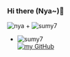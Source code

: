 ### Hi there (Nya~)👋

![nya](https://cdn.jsdelivr.net/gh/imouup/pico/pic20210803_141307396_iOS.jpg)   + ![sumy7](https://komarev.com/ghpvc/?username=imouup)
+ ![sumy7](https://visitor-badge.glitch.me/badge?page_id=imouup.profile) <br/> 
[![my GitHub](https://github-readme-stats.vercel.app/api?username=imouup)]()
<!--
**imouup/imouup** is a ✨ _special_ ✨ repository because its `README.md` (this file) appears on your GitHub profile.

Here are some ideas to get you started:

- 🔭 I’m currently working on ...
- 🌱 I’m currently learning ...
- 👯 I’m looking to collaborate on ...
- 🤔 I’m looking for help with ...
- 💬 Ask me about ...
- 📫 How to reach me: ...
- 😄 Pronouns: ...
- ⚡ Fun fact: ...
-->
